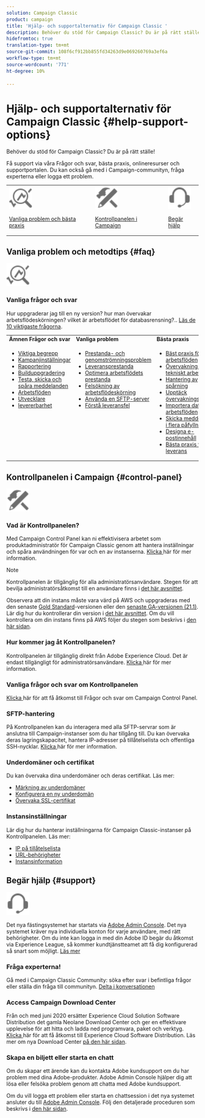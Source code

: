 ```yaml
---
solution: Campaign Classic
product: campaign
title: 'Hjälp- och supportalternativ för Campaign Classic '
description: Behöver du stöd för Campaign Classic? Du är på rätt ställe!
hidefromtoc: true
translation-type: tm+mt
source-git-commit: 108f6cf912bb855fd34263d9e069260769a3ef6a
workflow-type: tm+mt
source-wordcount: '771'
ht-degree: 10%

---
```



# Hjälp- och supportalternativ för Campaign Classic {#help-support-options}

Behöver du stöd för Campaign Classic? Du är på rätt ställe!

Få support via våra Frågor och svar, bästa praxis, onlineresurser och supportportalen. Du kan också gå med i Campaign-communityn, fråga experterna eller logga ett problem.

<table>
    <tr>
        <td><img src="platform/using/assets/do-not-localize/icon-faq.svg" width="60px"><p><a href="#faq">Vanliga problem och bästa praxis</a></p></td>
        <td><img src="platform/using/assets/do-not-localize/icon-control-panel.svg" width="60px"><p><a href="#control-panel">Kontrollpanelen i Campaign</a></p></td>
        <td><img src="platform/using/assets/do-not-localize/icon-support.svg" width="60px"><p><a href="#support">Begär hjälp</a></p></td>
    </tr>
</table>

## Vanliga problem och metodtips {#faq}

<img src="platform/using/assets/do-not-localize/icon-faq.svg" width="60px">

### Vanliga frågor och svar

Hur uppgraderar jag till en ny version? hur man övervakar arbetsflödeskörningen? vilket är arbetsflödet för databasrensning?.. [Läs de 10 viktigaste frågorna](platform/using/common-questions.md).

<table>
    <tr><td><strong>Ämnen Frågor och svar</strong></td><td><strong>Vanliga problem</strong></td><td><strong>Bästa praxis</strong></td><td><strong>Instruktioner</strong></td></tr>
    <tr>
    <td valign="top">
        <ul>
        <li><a href="platform/using/faq-key-concepts.md">Viktiga begrepp</a></li>
        <li><a href="platform/using/faq-campaign-config.md">Kampanjinställningar</a></li>
        <li><a href="platform/using/faq-reporting.md">Rapportering</a></li>
        <li><a href="platform/using/faq-build-upgrade.md">Builduppgradering</a></li>
        <li><a href="platform/using/faq-messages.md">Testa, skicka och spåra meddelanden</a></li>
        <li><a href="platform/using/faq-workflows.md">Arbetsflöden</a></li>
        <li><a href="platform/using/faq-developers.md">Utvecklare</a></li>
        <li><a href="delivery/using/monitoring-deliverability.md">levererbarhet</a></li>
        </ul>
    </td>
    <td valign="top">
        <ul>
        <li><a href="production/using/performance-and-throughput-issues.md">Prestanda- och genomströmningsproblem</a></li>
        <li><a href="delivery/using/delivery-performances.md">Leveransprestanda</a></li>
        <li><a href="workflow/using/workflow-best-practices.md">Optimera arbetsflödets prestanda</a></li>
        <li><a href="workflow/using/monitoring-workflow-execution.md">Felsökning av arbetsflödeskörning</a></li>
        <li><a href="platform/using/sftp-server-usage.md">Använda en SFTP-server</a></li>
        <li><a href="delivery/using/understanding-delivery-failures.md">Förstå leveransfel</a></li>
        </ul>
    </td>
   <td valign="top">
        <ul>
        <li><a href="workflow/using/workflow-best-practices.md">Bäst praxis för arbetsflöden</a></li>
        <li><a href="workflow/using/monitoring-technical-workflows.md">Övervakning av tekniskt arbetsflöde</a></li>
        <li><a href="delivery/using/about-message-tracking.md">Hantering av spårning</a></li>
        <li><a href="production/using/monitoring-guidelines.md">Upptäck övervakningsverktyg</a></li>
        <li><a href="platform/using/import-export-workflows.md">Importera data med arbetsflöden</a></li>
        <li><a href="delivery/using/steps-sending-the-delivery.md">Skicka meddelanden i flera påfyllnader</a></li>
        <li><a href="delivery/using/defining-the-email-content.md">Designa e-postinnehåll</a></li>
        <li><a href="delivery/using/delivery-best-practices.md">Bästa praxis för leverans</a></li>
        </ul>
    </td>
    <td valign="top">
        <ul>
        <li><a href="production/using/build-upgrade.md">Uppgradera till den senaste versionen</a></li>
        <li><a href="platform/using/faq-build-upgrade.md">Vanliga frågor om uppgradering av bygge</a></li>
        <li><a href="delivery/using/about-delivery-monitoring.md">Övervaka leverans</a></li>
        <li><a href="delivery/using/understanding-quarantine-management.md">Förstå karantänhantering</a></li>
        <li><a href="installation/using/get-started-security-privacy.md">Checklista för säkerhet och integritet</a></li>
        <li><a href="platform/using/privacy-management.md">Sekretess och samtyckeshantering</a></li>
        <li><a href="platform/using/steps-to-create-a-query.md">Utforma en fråga</a></li>
        <li><a href="workflow/using/querying-recipient-table.md">Förfrågningsexempel</a></li>
        <li><a href="workflow/using/building-a-workflow.md">Bygg ett arbetsflöde</a></li>
        </ul>
    </td>
    </tr>
</table>

## Kontrollpanelen i Campaign {#control-panel}

<img src="platform/using/assets/do-not-localize/icon-control-panel.svg" width="60px">

### Vad är Kontrollpanelen?

Med Campaign Control Panel kan ni effektivisera arbetet som produktadministratör för Campaign Classic genom att hantera inställningar och spåra användningen för var och en av instanserna.
[Klicka ](https://docs.adobe.com/content/hecontrol-panel/using/discover-control-panel/key-features.html) här för mer information.

>[!NOTE]
>
>Kontrollpanelen är tillgänglig för alla administratörsanvändare. Stegen för att bevilja administratörsåtkomst till en användare finns i [det här avsnittet](https://experienceleague.adobe.com/docs/control-panel/using/discover-control-panel/managing-permissions.html?lang=en#discover-control-panel).
>
>Observera att din instans måste vara värd på AWS och uppgraderas med den senaste [Gold Standard](rn/using/gs-overview.md)-versionen eller den [senaste GA-versionen (21.1)](rn/using/latest-release.md). Lär dig hur du kontrollerar din version i [det här avsnittet](platform/using/launching-adobe-campaign.md#getting-your-campaign-version). Om du vill kontrollera om din instans finns på AWS följer du stegen som beskrivs i [den här sidan](https://experienceleague.adobe.com/docs/control-panel/using/faq.html).

### Hur kommer jag åt Kontrollpanelen?

Kontrollpanelen är tillgänglig direkt från Adobe Experience Cloud. Det är endast tillgängligt för administratörsanvändare. [Klicka ](https://docs.adobe.com/content/hecontrol-panel/using/discover-control-panel/accessing-control-panel.html) här för mer information.

### Vanliga frågor och svar om Kontrollpanelen

[Klicka ](https://docs.adobe.com/content/hecontrol-panel/using/faq.html) här för att få åtkomst till Frågor och svar om Campaign Control Panel.

### SFTP-hantering

På Kontrollpanelen kan du interagera med alla SFTP-servrar som är anslutna till Campaign-instanser som du har tillgång till. Du kan övervaka deras lagringskapacitet, hantera IP-adresser på tillåtelselista och offentliga SSH-nycklar. [Klicka ](https://docs.adobe.com/content/hecontrol-panel/using/sftp-management/about-sftp-management.html) här för mer information.

### Underdomäner och certifikat

Du kan övervaka dina underdomäner och deras certifikat. Läs mer:
* [Märkning av underdomäner](https://docs.adobe.com/content/hecontrol-panel/using/subdomains-and-certificates/subdomains-branding.html)
* [Konfigurera en ny underdomän](https://docs.adobe.com/content/hecontrol-panel/using/subdomains-and-certificates/setting-up-new-subdomain.html)
* [Övervaka SSL-certifikat](https://docs.adobe.com/content/hecontrol-panel/using/subdomains-and-certificates/renewing-subdomain-certificate.html)

### Instansinställningar

Lär dig hur du hanterar inställningarna för Campaign Classic-instanser på Kontrollpanelen. Läs mer:
* [IP på tillåtelselista](https://docs.adobe.com/content/hecontrol-panel/using/instances-settings/ip-whitelisting-instance-access.html)
* [URL-behörigheter](https://docs.adobe.com/content/hecontrol-panel/using/instances-settings/url-permissions.html)
* [Instansinformation](https://docs.adobe.com/content/hecontrol-panel/using/instances-settings/instance-details.html)

## Begär hjälp {#support}

<img src="platform/using/assets/do-not-localize/icon-support.svg" width="60px">

Det nya fästingsystemet har startats via [Adobe Admin Console](https://adminconsole.adobe.com/overview). Det nya systemet kräver nya individuella konton för varje användare, med rätt behörigheter. Om du inte kan logga in med din Adobe ID begär du åtkomst via Experience League, så kommer kundtjänstteamet att få dig konfigurerad så snart som möjligt. [Läs mer](https://helpx.adobe.com/enterprise/using/support-for-experience-cloud.html)

### Fråga experterna!

Gå med i Campaign Classic Community: söka efter svar i befintliga frågor eller ställa din fråga till communityn. [Delta i konversationen](https://experienceleaguecommunities.adobe.cadobe-campaign-classic/ct-p/adobe-campaign-classic-community)

### Access Campaign Download Center

Från och med juni 2020 ersätter Experience Cloud Solution Software Distribution det gamla Neolane Download Center och ger en effektivare upplevelse för att hitta och ladda ned programvara, paket och verktyg. [Klicka ](https://experience.adobe.com/#/downloads/content/software-distributicampaign.html) här för att få åtkomst till Experience Cloud Software Distribution.
Läs mer om nya Download Center [på den här sidan](https://docs.adobe.com/content/heexperience-cloud/software-distribution/home.html).

### Skapa en biljett eller starta en chatt

Om du skapar ett ärende kan du kontakta Adobe kundsupport om du har problem med dina Adobe-produkter. Adobe Admin Console hjälper dig att lösa eller felsöka problem genom att chatta med Adobe kundsupport.

Om du vill logga ett problem eller starta en chattsession i det nya systemet ansluter du till [Adobe Admin Console](https://adminconsole.adobe.com/overview). Följ den detaljerade proceduren som beskrivs i [den här sidan](https://helpx.adobe.com/enterprise/using/support-for-experience-cloud.html).
